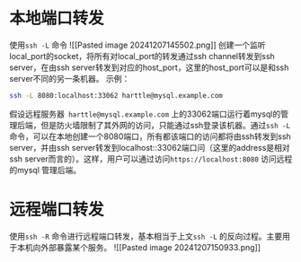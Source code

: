 # 本地端口转发
使用`ssh -L` 命令
![[Pasted image 20241207145502.png]]
创建一个监听local_port的socket，将所有对local_port的转发通过ssh channel转发到ssh server，在由ssh server转发到对应的host_port，这里的host_port可以是和ssh server不同的另一条机器。
示例：
```bash
ssh -L 8080:localhost:33062 harttle@mysql.example.com
```
假设远程服务器` harttle@mysql.example.com` 上的33062端口运行着mysql的管理后端，但是防火墙限制了其外网的访问，只能通过ssh登录该机器。通过`ssh -L` 命令，可以在本地创建一个8080端口，所有都该端口的访问都将由ssh转发到ssh server，并由ssh server转发到localhost::33062端口问（这里的address是相对ssh server而言的）。这样，用户可以通过访问`https://localhost:8080` 访问远程的mysql 管理后端。
# 远程端口转发
使用`ssh -R` 命令进行远程端口转发，基本相当于上文`ssh -L` 的反向过程。主要用于本机向外部暴露某个服务。
![[Pasted image 20241207150933.png]]



